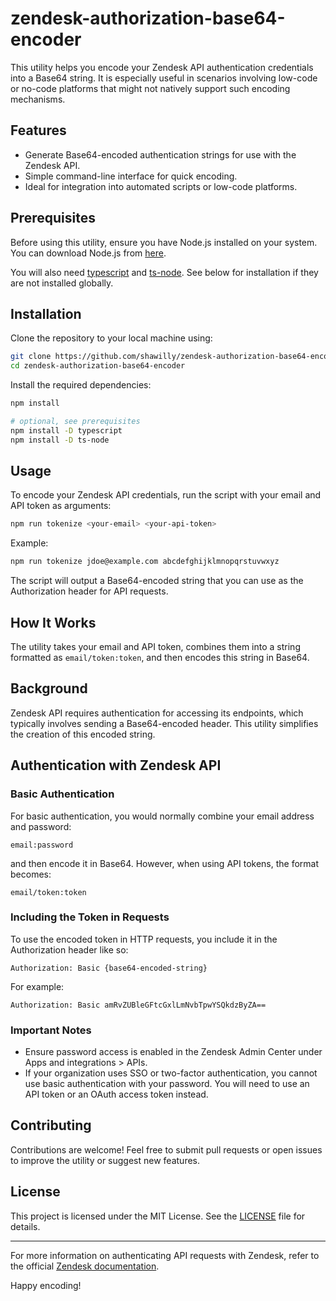 # zendesk-authorization-base64-encoder

This utility helps you encode your Zendesk API authentication credentials into a Base64 string. It is especially useful in scenarios involving low-code or no-code platforms that might not natively support such encoding mechanisms.

## Features

- Generate Base64-encoded authentication strings for use with the Zendesk API.
- Simple command-line interface for quick encoding.
- Ideal for integration into automated scripts or low-code platforms.

## Prerequisites

Before using this utility, ensure you have Node.js installed on your system. You can download Node.js from [here](https://nodejs.org/).

You will also need [typescript](https://www.npmjs.com/package/typescript) and [ts-node](https://www.npmjs.com/package/ts-node). See below for installation if they are not installed globally.

## Installation

Clone the repository to your local machine using:

```bash
git clone https://github.com/shawilly/zendesk-authorization-base64-encoder.git
cd zendesk-authorization-base64-encoder
```

Install the required dependencies:

```bash
npm install

# optional, see prerequisites
npm install -D typescript
npm install -D ts-node
```

## Usage

To encode your Zendesk API credentials, run the script with your email and API token as arguments:

```bash
npm run tokenize <your-email> <your-api-token>
```

Example:

```bash
npm run tokenize jdoe@example.com abcdefghijklmnopqrstuvwxyz
```

The script will output a Base64-encoded string that you can use as the Authorization header for API requests.

## How It Works

The utility takes your email and API token, combines them into a string formatted as `email/token:token`, and then encodes this string in Base64.

## Background

Zendesk API requires authentication for accessing its endpoints, which typically involves sending a Base64-encoded header. This utility simplifies the creation of this encoded string.

## Authentication with Zendesk API

### Basic Authentication

For basic authentication, you would normally combine your email address and password:

```
email:password
```

and then encode it in Base64. However, when using API tokens, the format becomes:

```
email/token:token
```

### Including the Token in Requests

To use the encoded token in HTTP requests, you include it in the Authorization header like so:

```http
Authorization: Basic {base64-encoded-string}
```

For example:

```http
Authorization: Basic amRvZUBleGFtcGxlLmNvbTpwYSQkdzByZA==
```

### Important Notes

- Ensure password access is enabled in the Zendesk Admin Center under Apps and integrations > APIs.
- If your organization uses SSO or two-factor authentication, you cannot use basic authentication with your password. You will need to use an API token or an OAuth access token instead.

## Contributing

Contributions are welcome! Feel free to submit pull requests or open issues to improve the utility or suggest new features.

## License

This project is licensed under the MIT License. See the [LICENSE](https://github.com/shawilly/zendesk-authorization-base64-encoder/blob/main/LICENSE) file for details.

---

For more information on authenticating API requests with Zendesk, refer to the official [Zendesk documentation](https://support.zendesk.com/hc/en-us/articles/).

Happy encoding!

